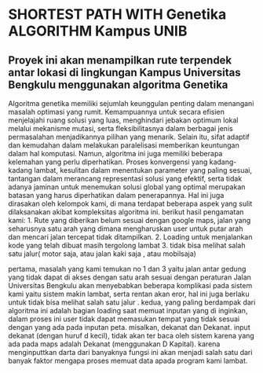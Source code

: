 <h1>SHORTEST PATH WITH Genetika ALGORITHM Kampus UNIB</h1>
<h2>Proyek ini akan menampilkan rute terpendek antar lokasi di lingkungan Kampus Universitas Bengkulu menggunakan algoritma Genetika</h2>
Algoritma genetika memiliki sejumlah keunggulan penting dalam menangani masalah optimasi yang rumit. Kemampuannya untuk secara efisien menjelajahi ruang solusi yang luas, menghindari jebakan optimum lokal melalui mekanisme mutasi, serta fleksibilitasnya dalam berbagai jenis permasalahan menjadikannya pilihan yang menarik. Selain itu, sifat adaptif dan kemudahan dalam melakukan paralelisasi memberikan keuntungan dalam hal komputasi. Namun, algoritma ini juga memiliki beberapa kelemahan yang perlu diperhatikan. Proses konvergensi yang kadang-kadang lambat, kesulitan dalam menentukan parameter yang paling sesuai, tantangan dalam merancang representasi solusi yang efektif, serta tidak adanya jaminan untuk menemukan solusi global yang optimal merupakan batasan yang harus diperhatikan dalam penerapannya. Hal ini juga dirasakan oleh kelompok kami, di mana terdapat beberapa aspek yang sulit dilaksanakan akibat kompleksitas algoritma ini.
berikut hasil pengamatan kami:
1. Rute yang diberikan belum sesuai dengan google maps, jalan yang seharusnya satu arah yang dimana mengharuskan user untuk putar arah dan mencari jalan tercepat tidak ditampilkan.
2. Loading untuk menjalankan kode yang telah dibuat masih tergolong lambat
3. tidak bisa melihat salah satu jalur( motor saja, atau jalan kaki saja , atau mobilsaja)

pertama, masalah yang kami temukan no 1 dan 3 yaitu jalan antar gedung yang tidak dapat di akses dengan satu arah sesuai dengan peraturan Jalan Universitas Bengkulu akan menyebabkan beberapa komplikasi pada sistem kami yaitu sistem makin lambat, serta rentan akan eror, hal ini juga berlaku untuk  tidak bisa melihat salah satu jalur . kedua, yang paling berdampak dari algoritma ini adalah bagian loading saat memuat inputan yang di inginkan, dalam proses ini user tidak dapat memasukan tempat yang tidak sesuai dengan yang ada pada inputan peta. misalkan, dekanat dan Dekanat. input dekanat (dengan huruf d kecil), tidak akan ter baca oleh sistem karena yang ada pada maps adalah Dekanat (menggunakan D Kapital). karena menginputtkan darta dari banyaknya fungsi ini akan menjadi salah satu dari banyak faktor mengapa proses memuat data apada program kami lambat.
